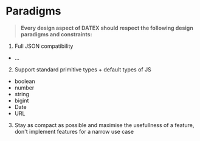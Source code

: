 # Paradigms
> **Every design aspect of DATEX should respect the following design paradigms and constraints:**

1. Full JSON compatibility
  * ...
2. Support standard primitive types + default types of JS
  * boolean
  * number
  * string
  * bigint
  * Date
  * URL
3. Stay as compact as possible and maximise the usefullness of a feature, don't implement features for a narrow use case
